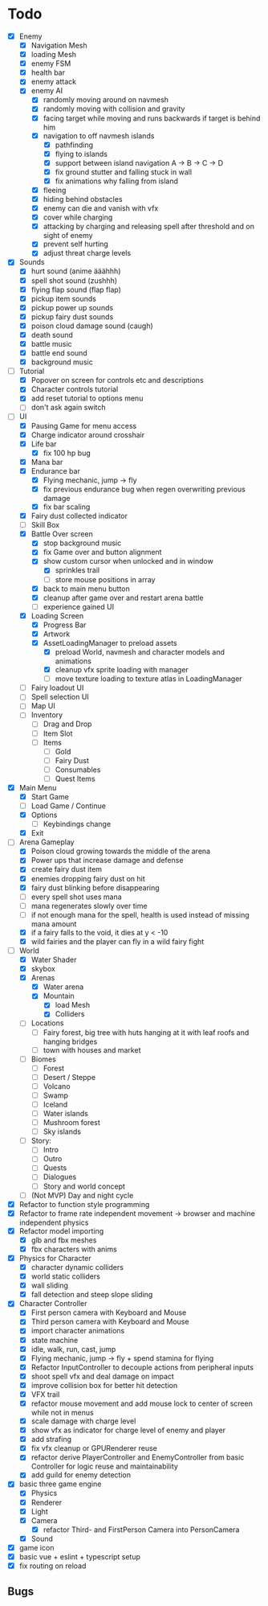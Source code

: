 # Todo
- [x] Enemy
  - [x] Navigation Mesh
  - [x] loading Mesh
  - [x] enemy FSM
  - [x] health bar
  - [x] enemy attack
  - [x] enemy AI
    - [x] randomly moving around on navmesh
    - [x] randomly moving with collision and gravity
    - [x] facing target while moving and runs backwards if target is behind him
    - [x] navigation to off navmesh islands
      - [x] pathfinding
      - [x] flying to islands
      - [x] support between island navigation A -> B -> C -> D
      - [x] fix ground stutter and falling stuck in wall
      - [x] fix animations why falling from island
    - [x] fleeing
    - [x] hiding behind obstacles
    - [x] enemy can die and vanish with vfx
    - [x] cover while charging
    - [x] attacking by charging and releasing spell after threshold and on sight of enemy
    - [x] prevent self hurting
    - [x] adjust threat charge levels
- [x] Sounds
  - [x] hurt sound (anime ääähhh)
  - [x] spell shot sound (zushhh)
  - [x] flying flap sound (flap flap)
  - [x] pickup item sounds
  - [x] pickup power up sounds
  - [x] pickup fairy dust sounds
  - [x] poison cloud damage sound (caugh)
  - [x] death sound
  - [x] battle music
  - [x] battle end sound
  - [x] background music
- [ ] Tutorial
  - [x] Popover on screen for controls etc and descriptions
  - [x] Character controls tutorial
  - [x] add reset tutorial to options menu
  - [ ] don't ask again switch
- [ ] UI
  - [x] Pausing Game for menu access
  - [x] Charge indicator around crosshair
  - [x] Life bar
    - [x] fix 100 hp bug
  - [x] Mana bar
  - [x] Endurance bar
    - [x] Flying mechanic, jump -> fly
    - [x] fix previous endurance bug when regen overwriting previous damage
    - [x] fix bar scaling
  - [x] Fairy dust collected indicator
  - [ ] Skill Box
  - [x] Battle Over screen
    - [x] stop background music
    - [x] fix Game over and button alignment
    - [x] show custom cursor when unlocked and in window
      - [x] sprinkles trail
      - [ ] store mouse positions in array
    - [x] back to main menu button
    - [x] cleanup after game over and restart arena battle
    - [ ] experience gained UI
  - [x] Loading Screen
    - [x] Progress Bar
    - [x] Artwork
    - [x] AssetLoadingManager to preload assets
      - [x] preload World, navmesh and character models and animations
      - [x] cleanup vfx sprite loading with manager
      - [ ] move texture loading to texture atlas in LoadingManager
  - [ ] Fairy loadout UI
  - [ ] Spell selection UI
  - [ ] Map UI
  - [ ] Inventory
    - [ ] Drag and Drop
    - [ ] Item Slot
    - [ ] Items
      - [ ] Gold
      - [ ] Fairy Dust
      - [ ] Consumables
      - [ ] Quest Items
- [x] Main Menu
  - [x] Start Game
  - [ ] Load Game / Continue
  - [x] Options
    - [ ] Keybindings change
  - [x] Exit
- [ ] Arena Gameplay
  - [x] Poison cloud growing towards the middle of the arena
  - [x] Power ups that increase damage and defense
  - [x] create fairy dust item
  - [x] enemies dropping fairy dust on hit
  - [x] fairy dust blinking before disappearing
  - [ ] every spell shot uses mana
  - [ ] mana regenerates slowly over time
  - [ ] if not enough mana for the spell, health is used instead of missing mana amount
  - [x] if a fairy falls to the void, it dies at y < -10
  - [x] wild fairies and the player can fly in a wild fairy fight
- [ ] World
  - [x] Water Shader
  - [x] skybox
  - [x] Arenas
    - [x] Water arena
    - [x] Mountain
      - [x] load Mesh
      - [x] Colliders
  - [ ] Locations
    - [ ] Fairy forest, big tree with huts hanging at it with leaf roofs and hanging bridges
    - [ ] town with houses and market
  - [ ] Biomes
    - [ ] Forest
    - [ ] Desert / Steppe
    - [ ] Volcano
    - [ ] Swamp
    - [ ] Iceland
    - [ ] Water islands
    - [ ] Mushroom forest
    - [ ] Sky islands
  - [ ] Story: 
    - [ ] Intro
    - [ ] Outro
    - [ ] Quests
    - [ ] Dialogues
    - [ ] Story and world concept
  - [ ] (Not MVP) Day and night cycle
- [x] Refactor to function style programming
- [x] Refactor to frame rate independent movement -> browser and machine independent physics
- [x] Refactor model importing
  - [x] glb and fbx meshes
  - [x] fbx characters with anims
- [x] Physics for Character
  - [x] character dynamic colliders
  - [x] world static colliders
  - [x] wall sliding
  - [x] fall detection and steep slope sliding
- [x] Character Controller
  - [x] First person camera with Keyboard and Mouse
  - [x] Third person camera with Keyboard and Mouse
  - [x] import character animations
  - [x] state machine
  - [x] idle, walk, run, cast, jump
  - [x] Flying mechanic, jump -> fly + spend stamina for flying
  - [x] Refactor InputController to decouple actions from peripheral inputs
  - [x] shoot spell vfx and deal damage on impact
  - [x] improve collision box for better hit detection
  - [x] VFX trail
  - [x] refactor mouse movement and add mouse lock to center of screen while not in menus
  - [x] scale damage with charge level
  - [x] show vfx as indicator for charge level of enemy and player
  - [x] add strafing
  - [x] fix vfx cleanup or GPURenderer reuse
  - [x] refactor derive PlayerController and EnemyController from basic Controller for logic reuse and maintainability
  - [x] add guild for enemy detection
- [x] basic three game engine 
  - [x] Physics
  - [x] Renderer
  - [x] Light
  - [x] Camera
    - [x] refactor Third- and FirstPerson Camera into PersonCamera
  - [x] Sound
- [x] game icon
- [x] basic vue + eslint + typescript setup 
- [x] fix routing on reload

## Bugs
